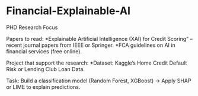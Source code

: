 # Financial-Explainable-AI
PHD Research Focus

Papers to read:
*Explainable Artificial Intelligence (XAI) for Credit Scoring” – recent journal papers from IEEE or Springer.
*FCA guidelines on AI in financial services (free online).

Project that support the research:
*Dataset: Kaggle’s Home Credit Default Risk or Lending Club Loan Data.

Task: Build a classification model (Random Forest, XGBoost) → Apply SHAP or LIME to explain predictions.
